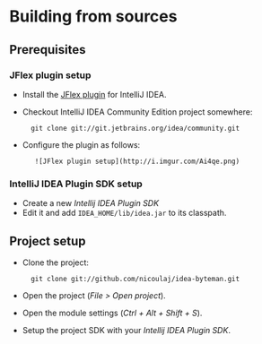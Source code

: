 Building from sources
=====================

Prerequisites
-------------

### JFlex plugin setup

* Install the [JFlex plugin](http://plugins.intellij.net/plugin/?id=263) for IntelliJ IDEA.
* Checkout IntelliJ IDEA Community Edition project somewhere:

        git clone git://git.jetbrains.org/idea/community.git

* Configure the plugin as follows:

         ![JFlex plugin setup](http://i.imgur.com/Ai4qe.png)


### IntelliJ IDEA Plugin SDK setup

* Create a new *Intellij IDEA Plugin SDK*
* Edit it and add `IDEA_HOME/lib/idea.jar` to its classpath.


Project setup
-------------

* Clone the project:

        git clone git://github.com/nicoulaj/idea-byteman.git

* Open the project (*File > Open project*).
* Open the module settings (*Ctrl + Alt + Shift + S*).
* Setup the project SDK with your *Intellij IDEA Plugin SDK*.
